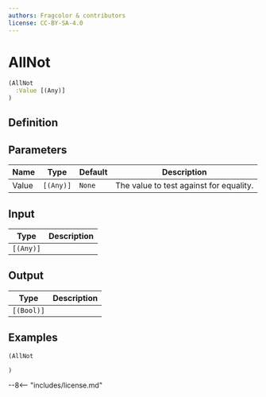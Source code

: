 ```yaml
---
authors: Fragcolor & contributors
license: CC-BY-SA-4.0
---
```



# AllNot

```clojure
(AllNot
  :Value [(Any)]
)
```


## Definition




## Parameters

| Name | Type | Default | Description |
|------|------|---------|-------------|
| Value | `[(Any)]` | `None` | The value to test against for equality. |


## Input

| Type | Description |
|------|-------------|
| `[(Any)]` |  |


## Output

| Type | Description |
|------|-------------|
| `[(Bool)]` |  |


## Examples

```clojure
(AllNot

)
```


--8<-- "includes/license.md"
